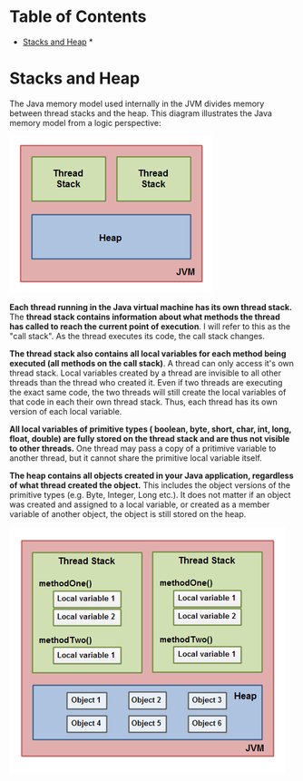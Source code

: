 # Table of Contents

- [Stacks and Heap](#stacks-and-heap)
    * 
    

# Stacks and Heap

The Java memory model used internally in the JVM divides memory between thread stacks and the heap. This diagram illustrates the Java memory model from a logic perspective:

![memory](https://github.com/rgederin/java-memory-model/blob/master/img/memory1.png)

**Each thread running in the Java virtual machine has its own thread stack.** The **thread stack contains information about what methods the thread has called to reach the current point of execution**. I will refer to this as the "call stack". As the thread executes its code, the call stack changes.

**The thread stack also contains all local variables for each method being executed (all methods on the call stack)**. A thread can only access it's own thread stack. Local variables created by a thread are invisible to all other threads than the thread who created it. Even if two threads are executing the exact same code, the two threads will still create the local variables of that code in each their own thread stack. Thus, each thread has its own version of each local variable.

**All local variables of primitive types ( boolean, byte, short, char, int, long, float, double) are fully stored on the thread stack and are thus not visible to other threads.** One thread may pass a copy of a pritimive variable to another thread, but it cannot share the primitive local variable itself.

**The heap contains all objects created in your Java application, regardless of what thread created the object.** This includes the object versions of the primitive types (e.g. Byte, Integer, Long etc.). It does not matter if an object was created and assigned to a local variable, or created as a member variable of another object, the object is still stored on the heap.

![memory](https://github.com/rgederin/java-memory-model/blob/master/img/memory2.png)   
    